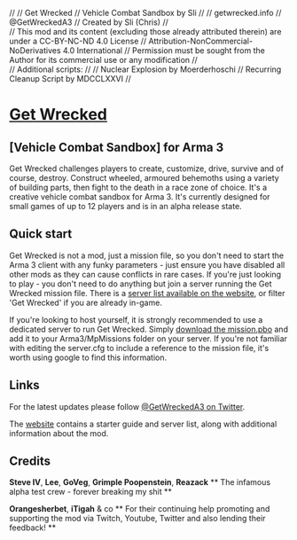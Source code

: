//
//     Get Wrecked
//     Vehicle Combat Sandbox by Sli
//
//     getwrecked.info
//     @GetWreckedA3
//	   Created by Sli (Chris)
//     
//     This mod and its content (excluding those already attributed therein) are under a CC-BY-NC-ND 4.0 License
//     Attribution-NonCommercial-NoDerivatives 4.0 International
//     Permission must be sought from the Author for its commercial use or any modification
//	
//	   Additional scripts:
//
//	   Nuclear Explosion by Moerderhoschi
//	   Recurring Cleanup Script by MDCCLXXVI
//

# [Get Wrecked](http://getwrecked.info) 
## [Vehicle Combat Sandbox] for Arma 3 ##

Get Wrecked challenges players to create, customize, drive, survive and of course, destroy. Construct wheeled, armoured behemoths using a variety of building parts, then fight to the death in a race zone of choice. It's a creative vehicle combat sandbox for Arma 3. It's currently designed for small games of up to 12 players and is in an alpha release state.


## Quick start

Get Wrecked is not a mod, just a mission file, so you don't need to start the Arma 3 client with any funky parameters - just ensure you have disabled all other mods as they can cause conflicts in rare cases. If you're just looking to play - you don't need to do anything but join a server running the Get Wrecked mission file. There is a [server list available on the website](http://getwrecked.info#play), or filter 'Get Wrecked' if you are already in-game.

If you're looking to host yourself, it is strongly recommended to use a dedicated server to run Get Wrecked. Simply  [download the mission.pbo](http://getwrecked.info#download) and add it to your Arma3/MpMissions folder on your server. If you're not familiar with editing the server.cfg to include a reference to the mission file, it's worth using google to find this information.


## Links

For the latest updates please follow [@GetWreckedA3 on Twitter](https://twitter.com/getwreckeda3).

The [website](http://getwrecked.info) contains a starter guide and server list, along with additional information about the mod.


## Credits

**Steve IV**, **Lee**, **GoVeg**, **Grimple Poopenstein**, **Reazack**
** The infamous alpha test crew - forever breaking my shit **

**Orangesherbet**, **iTigah** & co
** For their continuing help promoting and supporting the mod via Twitch, Youtube, Twitter and also lending their feedback! **

